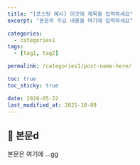 ```yaml
---
title: "[포스팅 예시] 이곳에 제목을 입력하세요"
excerpt: "본문의 주요 내용을 여기에 입력하세요"

categories:
  - categories1
tags:
  - [tag1, tag2]

permalink: /categories1/post-name-here/

toc: true
toc_sticky: true

date: 2020-05-22
last_modified_at: 2021-10-09
---
```


## 🦥 본문d

본문은 여기에 ...gg
